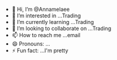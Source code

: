 - 👋 Hi, I’m @Annamelaee
- 👀 I’m interested in ...Trading
- 🌱 I’m currently learning ...Trading
- 💞️ I’m looking to collaborate on ...Trading
- 📫 How to reach me ...email
- 😄 Pronouns: ...
- ⚡ Fun fact: ...I'm pretty

<!---
Annamelaee/Annamelaee is a ✨ special ✨ repository because its `README.md` (this file) appears on your GitHub profile.
You can click the Preview link to take a look at your changes.
--->
